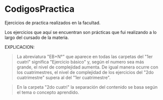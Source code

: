 # CodigosPractica
Ejercicios de practica realizados en la facultad.

Los ejercicios que aquí se encuentran son prácticas que fui realizando a lo largo del cursado de la materia.

EXPLICACION:

>La abreviatura "EB+N°" que aparece en todas las carpetas del "1er cuatri" significa "Ejercicio básico" y, según el numero sea más grande, el nivel de complejidad aumenta. De igual manera ocurre con los cuatrimestres, el nivel de complejidad de los ejercicios del "2do cuatrimestre" supera al del "1er cuatrimestre".

>En la carpeta "2do cuatri" la separación del contenido se basa según el tema o concepto aprendido.
